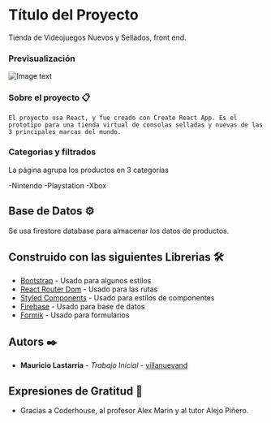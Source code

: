 # Título del Proyecto

Tienda de Videojuegos Nuevos y Sellados, front end.


### Previsualización 

![Image text](https://mauriciolastarria.com/img-react/tienda-videojuegos.gif)

### Sobre el proyecto 📋

```
El proyecto usa React, y fue creado con Create React App. Es el prototipo para una tienda virtual de consolas selladas y nuevas de las 3 principales marcas del mundo.
```

### Categorias y filtrados

La página agrupa los productos en 3 categorias

-Nintendo
-Playstation
-Xbox


## Base de Datos ⚙️

Se usa firestore database para almacenar los datos de productos.

## Construido con las siguientes Librerias 🛠️

* [Bootstrap](http://www.dropwizard.io/1.0.2/docs/) - Usado para algunos estilos
* [React Router Dom](https://maven.apache.org/) - Usado para las rutas
* [Styled Components](https://rometools.github.io/rome/) - Usado para estilos de componentes
* [Firebase](https://rometools.github.io/rome/) - Usado para base de datos
* [Formik](https://rometools.github.io/rome/) - Usado para formularios



## Autors ✒️

* **Mauricio Lastarria** - *Trabajo Inicial* - [villanuevand](https://github.com/villanuevand)


## Expresiones de Gratitud 🎁

* Gracias a Coderhouse, al profesor Alex Marin y al tutor Alejo Piñero.


